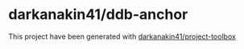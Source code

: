 darkanakin41/ddb-anchor
===
This project have been generated with [darkanakin41/project-toolbox](https://github.com/darkanakin41/project-toolbox)